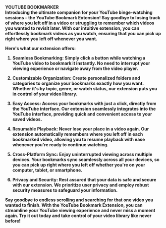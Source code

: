 <b> YOUTUBE BOOKMARKER <b>
<br>
Introducing the ultimate companion for your YouTube binge-watching sessions – the YouTube Bookmark Extension! Say goodbye to losing track of where you left off in a video or struggling to remember which videos you wanted to revisit later. With our intuitive extension, you can effortlessly bookmark videos as you watch, ensuring that you can pick up right where you left off whenever you want.

Here's what our extension offers:

1. Seamless Bookmarking: Simply click a button while watching a YouTube video to bookmark it instantly. No need to interrupt your viewing experience or navigate away from the video player.

2. Customizable Organization: Create personalized folders and categories to organize your bookmarks exactly how you want. Whether it's by topic, genre, or watch status, our extension puts you in control of your video library.

3. Easy Access: Access your bookmarks with just a click, directly from the YouTube interface. Our extension seamlessly integrates into the YouTube interface, providing quick and convenient access to your saved videos.

4. Resumable Playback: Never lose your place in a video again. Our extension automatically remembers where you left off in each bookmarked video, allowing you to resume playback with ease whenever you're ready to continue watching.

5. Cross-Platform Sync: Enjoy uninterrupted viewing across multiple devices. Your bookmarks sync seamlessly across all your devices, so you can pick up right where you left off whether you're on your computer, tablet, or smartphone.

6. Privacy and Security: Rest assured that your data is safe and secure with our extension. We prioritize user privacy and employ robust security measures to safeguard your information.

Say goodbye to endless scrolling and searching for that one video you wanted to finish. With the YouTube Bookmark Extension, you can streamline your YouTube viewing experience and never miss a moment again. Try it out today and take control of your video library like never before!
</br>
